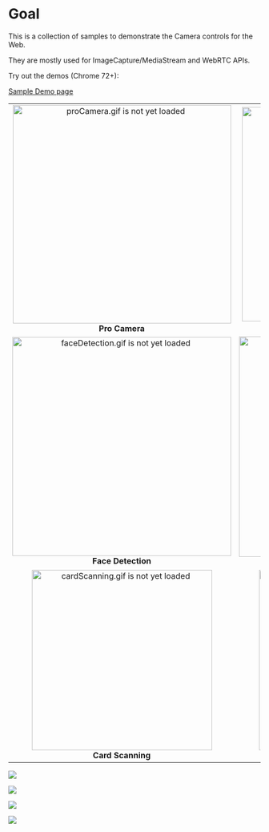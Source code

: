 # Goal


This is a collection of samples to demonstrate the Camera controls for the Web.

They are mostly used for ImageCapture/MediaStream and WebRTC APIs.


Try out the demos (Chrome 72+):

[Sample Demo page](https://riju.github.io/WebCamera/samples/)

<table cellspacing="0" cellpadding="0" style="border-collapse: collapse; border: none;">
  <tr>
    <td align="center" valign="center">
      <img src="proCamera.gif" alt="proCamera.gif is not yet loaded" width="436"/>
      <br />
      <b>Pro Camera</b>
    </td>
    <td align="center" valign="center">
      <img src="filters.gif" alt="filters.gif is not yet loaded" width="428"/>
      <br />
      <b>Filters</b>
    </td>
  </tr>
  <tr>
    <td align="center" valign="center">
      <img src="faceDetection.gif" alt="faceDetection.gif is not yet loaded" width="437"/>
      <br />
      <b>Face Detection</b>
    </td>
    <td align="center" valign="center">
      <img src="funnyHats.gif" alt="funnyHats.gif is not yet loaded" width="440"/>
      <br />
      <b>Funny Hats</b>
    </td>
  </tr>
  <tr>
    <td align="center" valign="center">
      <img src="cardScanning.gif" alt="cardScanning.gif is not yet loaded" width="360"/>
      <br />
      <b>Card Scanning</b>
    </td>
    <td align="center" valign="center">
      <img src="docScanning.gif" alt="docScanning.gif is not yet loaded" width="360"/>
      <br />
      <b>Document Scanning</b>
    </td>
  </tr>
</table>

![](exposureDemo.gif)

![](focusDistance.gif)

![](cameraWebapp.gif)

![](panTilt.gif)
